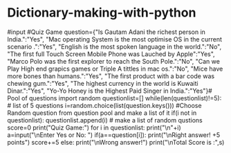 # Dictionary-making-with-python
#input
#Quiz Game
question={"Is Gautam Adani the richest person in India.":"Yes",
"Mac operating System is the most optimise OS in the current scenario .":"Yes",
"English is the most spoken language in the world.":"No",
"The first full Touch Screen Mobile Phone was Lauched by Apple":"Yes",
"Marco Polo was the first explorer to reach the South Pole.":"No",
"Can we Play High end grapics games or Triple A tittles in mac os.":"No",
"Mice have more bones than humans.":"Yes",
"The first product with a bar code was chewing gum.":"Yes",
"The highest currency in the world is Kuwaiti Dinar.":"Yes",
"Yo-Yo Honey is the Highest Paid Singer in India.":"Yes"}# Pool of questions
import random
questionlist=[]
while(len(questionlist)!=5): # list of 5 questions
i=random.choice(list(question.keys())) #Choose Random question from question pool and
make a list of it
if(i not in questionlist):
questionlist.append(i) # make a list of random qustions
score=0
print("Quiz Game:")
for i in questionlist:
print("\n"+i)
a=input("\nEnter Yes or No: ")
if(a==question[i]):
print("\nRight answer! +5 points")
score+=5
else:
print("\nWrong answer!")
print("\nTotal Score is :",s)
